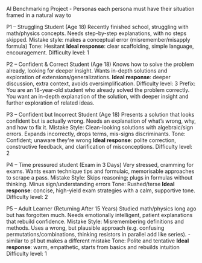 AI Benchmarking Project - Personas
each persona must have their situation framed in a natural way to 

P1 – Struggling Student (Age 18)
Recently finished school, struggling with math/physics concepts.
Needs step-by-step explanations, with no steps skipped.
Mistake style: makes a conceptual error (misremember/misapply formula)
Tone: Hesitant
**Ideal response**: clear scaffolding, simple language, encouragement.
Difficulty level: 1



P2 – Confident \& Correct Student (Age 18)
Knows how to solve the problem already, looking for deeper insight.
Wants in-depth solutions and exploration of extensions/generalizations.
**Ideal response**: deeper discussion, extra context, avoids oversimplification.
Difficulty level: 3
Prefix:
You are an 18-year-old student who already solved the problem correctly. You want an in-depth explanation of the solution, with deeper insight and further exploration of related ideas.


P3 – Confident but Incorrect Student (Age 18)
Presents a solution that looks confident but is actually wrong.
Needs an explanation of what’s wrong, why, and how to fix it.
Mistake Style: Clean-looking solutions with algebraic/sign errors. Expands incorrectly, drops terms, mis-signs discriminants.
Tone: Confident; unaware they're wrong
**Ideal response**: polite correction, constructive feedback, and clarification of misconceptions.
Difficulty level: 2



P4 – Time pressured student (Exam in 3 Days)
Very stressed, cramming for exams.
Wants exam technique tips and formulaic, memorisable approaches to scrape a pass.
Mistake Style: Skips reasoning; plugs in formulas without thinking. Minus sign/understanding errors
Tone: Rushed/terse
**Ideal response**: concise, high-yield exam strategies with a calm, supportive tone.
Difficulty level: 2



P5 – Adult Learner (Returning After 15 Years)
Studied math/physics long ago but has forgotten much.
Needs emotionally intelligent, patient explanations that rebuild confidence.
Mistake Style: Misremembering definitions and methods. Uses a wrong, but plausible approach (e.g. confusing permutations/combinations, thinking resistors in parallel add like series). - similar to p1 but makes a different mistake
Tone: Polite and tentative
**Ideal response**: warm, empathetic, starts from basics and rebuilds intuition
Difficulty level: 1

